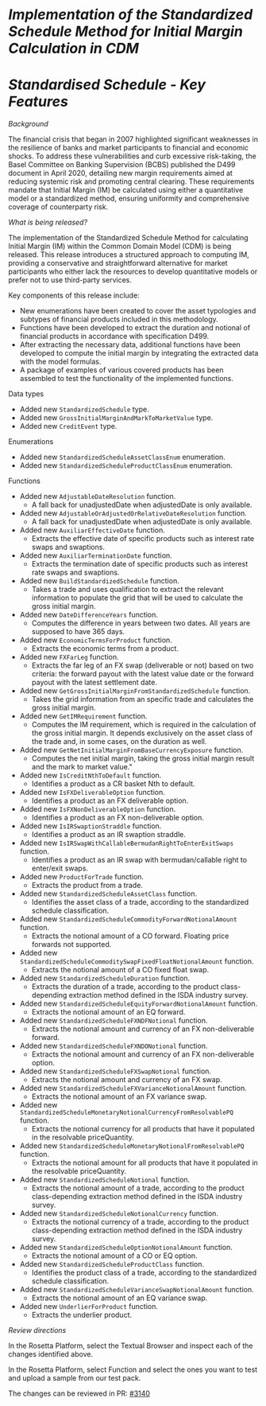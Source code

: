 # _Implementation of the Standardized Schedule Method for Initial Margin Calculation in CDM_
# _Standardised Schedule - Key Features_

_Background_

The financial crisis that began in 2007 highlighted significant weaknesses in the resilience of banks and market participants to financial and economic shocks. To address these vulnerabilities and curb excessive risk-taking, the Basel Committee on Banking Supervision (BCBS) published the D499 document in April 2020, detailing new margin requirements aimed at reducing systemic risk and promoting central clearing. These requirements mandate that Initial Margin (IM) be calculated using either a quantitative model or a standardized method, ensuring uniformity and comprehensive coverage of counterparty risk.

_What is being released?_

The implementation of the Standardized Schedule Method for calculating Initial Margin (IM) within the Common Domain Model (CDM) is being released. This release introduces a structured approach to computing IM, providing a conservative and straightforward alternative for market participants who either lack the resources to develop quantitative models or prefer not to use third-party services.

Key components of this release include:
- New enumerations have been created to cover the asset typologies and subtypes of financial products included in this methodology.
- Functions have been developed to extract the duration and notional of financial products in accordance with specification D499.
- After extracting the necessary data, additional functions have been developed to compute the initial margin by integrating the extracted data with the model formulas.
- A package of examples of various covered products has been assembled to test the functionality of the implemented functions.

Data types

- Added new `StandardizedSchedule` type.
- Added new `GrossInitialMarginAndMarkToMarketValue` type.
- Added new `CreditEvent` type.

Enumerations

- Added new `StandardizedScheduleAssetClassEnum` enumeration.
- Added new `StandardizedScheduleProductClassEnum` enumeration.

Functions

- Added new `AdjustableDateResolution` function.
    - A fall back for unadjustedDate when adjustedDate is only available.
- Added new `AdjustableOrAdjustedOrRelativeDateResolution` function.
    - A fall back for unadjustedDate when adjustedDate is only available.
- Added new `AuxiliarEffectiveDate` function.
    - Extracts the effective date of specific products such as interest rate swaps and swaptions.
- Added new `AuxiliarTerminationDate` function.
    - Extracts the termination date of specific products such as interest rate swaps and swaptions.
- Added new `BuildStandardizedSchedule` function.
    - Takes a trade and uses qualification to extract the relevant information to populate the grid that will be used to calculate the gross initial margin.
- Added new `DateDifferenceYears` function.
    - Computes the difference in years between two dates. All years are supposed to have 365 days.
- Added new `EconomicTermsForProduct` function.
    - Extracts the economic terms from a product.
- Added new `FXFarLeg` function.
    - Extracts the far leg of an FX swap (deliverable or not) based on two criteria: the forward payout with the latest value date or the forward payout with the latest settlement date.
- Added new `GetGrossInitialMarginFromStandardizedSchedule` function.
    - Takes the grid information from an specific trade and calculates the gross initial margin.
- Added new `GetIMRequirement` function.
    - Computes the IM requirement, which is required in the calculation of the gross initial margin. It depends exclusively on the asset class of the trade and, in some cases, on the duration as well.
- Added new `GetNetInitialMarginFromBaseCurrencyExposure` function.
    - Computes the net initial margin, taking the gross initial margin result and the mark to market value."
- Added new `IsCreditNthToDefault` function.
    - Identifies a product as a CR basket Nth to default.
- Added new `IsFXDeliverableOption` function.
    - Identifies a product as an FX deliverable option.
- Added new `IsFXNonDeliverableOption` function.
    - Identifies a product as an FX non-deliverable option.
- Added new `IsIRSwaptionStraddle` function.
    - Identifies a product as an IR swaption straddle.
- Added new `IsIRSwapWithCallableBermudanRightToEnterExitSwaps` function.
    - Identifies a product as an IR swap with bermudan/callable right to enter/exit swaps.
- Added new `ProductForTrade` function.
    - Extracts the product from a trade.
- Added new `StandardizedScheduleAssetClass` function.
    - Identifies the asset class of a trade, according to the standardized schedule classification.
- Added new `StandardizedScheduleCommodityForwardNotionalAmount` function.
    - Extracts the notional amount of a CO forward. Floating price forwards not supported.
- Added new `StandardizedScheduleCommoditySwapFixedFloatNotionalAmount` function.
    - Extracts the notional amount of a CO fixed float swap.
- Added new `StandardizedScheduleDuration` function.
    - Extracts the duration of a trade, according to the product class-depending extraction method defined in the ISDA industry survey.
- Added new `StandardizedScheduleEquityForwardNotionalAmount` function.
    - Extracts the notional amount of an EQ forward.
- Added new `StandardizedScheduleFXNDFNotional` function.
    - Extracts the notional amount and currency of an FX non-deliverable forward.
- Added new `StandardizedScheduleFXNDONotional` function.
    - Extracts the notional amount and currency of an FX non-deliverable option.
- Added new `StandardizedScheduleFXSwapNotional` function.
    - Extracts the notional amount and currency of an FX swap.
- Added new `StandardizedScheduleFXVarianceNotionalAmount` function.
    - Extracts the notional amount of an FX variance swap.
- Added new `StandardizedScheduleMonetaryNotionalCurrencyFromResolvablePQ` function.
    - Extracts the notional currency for all products that have it populated in the resolvable priceQuantity.
- Added new `StandardizedScheduleMonetaryNotionalFromResolvablePQ` function.
    - Extracts the notional amount for all products that have it populated in the resolvable priceQuantity.
- Added new `StandardizedScheduleNotional` function.
    - Extracts the notional amount of a trade, according to the product class-depending extraction method defined in the ISDA industry survey.
- Added new `StandardizedScheduleNotionalCurrency` function.
    - Extracts the notional currency of a trade, according to the product class-depending extraction method defined in the ISDA industry survey.
- Added new `StandardizedScheduleOptionNotionalAmount` function.
    - Extracts the notional amount of a CO or EQ option.
- Added new `StandardizedScheduleProductClass` function.
    - Identifies the product class of a trade, according to the standardized schedule classification.
- Added new `StandardizedScheduleVarianceSwapNotionalAmount` function.
    - Extracts the notional amount of an EQ variance swap.
- Added new `UnderlierForProduct` function.
    - Extracts the underlier product.

_Review directions_

In the Rosetta Platform, select the Textual Browser and inspect each of the changes identified above.

In the Rosetta Platform, select Function and select the ones you want to test and upload a sample from our test pack.

The changes can be reviewed in PR: [#3140](https://github.com/finos/common-domain-model/pull/3140)